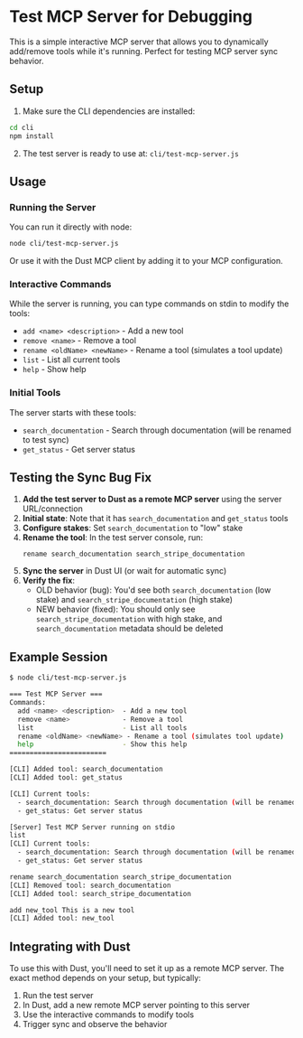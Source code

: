 # Test MCP Server for Debugging

This is a simple interactive MCP server that allows you to dynamically add/remove tools while it's running. Perfect for testing MCP server sync behavior.

## Setup

1. Make sure the CLI dependencies are installed:
```bash
cd cli
npm install
```

2. The test server is ready to use at: `cli/test-mcp-server.js`

## Usage

### Running the Server

You can run it directly with node:
```bash
node cli/test-mcp-server.js
```

Or use it with the Dust MCP client by adding it to your MCP configuration.

### Interactive Commands

While the server is running, you can type commands on stdin to modify the tools:

- `add <name> <description>` - Add a new tool
- `remove <name>` - Remove a tool  
- `rename <oldName> <newName>` - Rename a tool (simulates a tool update)
- `list` - List all current tools
- `help` - Show help

### Initial Tools

The server starts with these tools:
- `search_documentation` - Search through documentation (will be renamed to test sync)
- `get_status` - Get server status

## Testing the Sync Bug Fix

1. **Add the test server to Dust as a remote MCP server** using the server URL/connection
2. **Initial state**: Note that it has `search_documentation` and `get_status` tools
3. **Configure stakes**: Set `search_documentation` to "low" stake
4. **Rename the tool**: In the test server console, run:
   ```
   rename search_documentation search_stripe_documentation
   ```
5. **Sync the server** in Dust UI (or wait for automatic sync)
6. **Verify the fix**: 
   - OLD behavior (bug): You'd see both `search_documentation` (low stake) and `search_stripe_documentation` (high stake)
   - NEW behavior (fixed): You should only see `search_stripe_documentation` with high stake, and `search_documentation` metadata should be deleted

## Example Session

```bash
$ node cli/test-mcp-server.js

=== Test MCP Server ===
Commands:
  add <name> <description>  - Add a new tool
  remove <name>             - Remove a tool
  list                      - List all tools
  rename <oldName> <newName> - Rename a tool (simulates tool update)
  help                      - Show this help
========================

[CLI] Added tool: search_documentation
[CLI] Added tool: get_status

[CLI] Current tools:
  - search_documentation: Search through documentation (will be renamed to test sync)
  - get_status: Get server status

[Server] Test MCP Server running on stdio
list
[CLI] Current tools:
  - search_documentation: Search through documentation (will be renamed to test sync)
  - get_status: Get server status

rename search_documentation search_stripe_documentation
[CLI] Removed tool: search_documentation
[CLI] Added tool: search_stripe_documentation

add new_tool This is a new tool
[CLI] Added tool: new_tool
```

## Integrating with Dust

To use this with Dust, you'll need to set it up as a remote MCP server. The exact method depends on your setup, but typically:

1. Run the test server
2. In Dust, add a new remote MCP server pointing to this server
3. Use the interactive commands to modify tools
4. Trigger sync and observe the behavior

